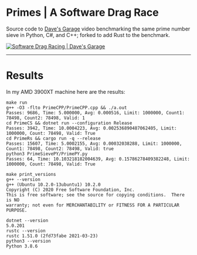 # Primes | A Software Drag Race

Source code to [Dave's Garage](https://www.youtube.com/c/DavesGarage/featured) video
benchmarking the same prime number sieve in Python, C#, and C++; forked to add Rust to the benchmark.

[![Software Drag Racing | Dave's Garage](https://img.youtube.com/vi/D3h62rgewZM/0.jpg)](https://youtu.be/D3h62rgewZM)

---

# Results

In my AMD 3900XT machine here are the results:

```
make run
g++ -O3 -flto PrimeCPP/PrimeCPP.cpp && ./a.out
Passes: 9686, Time: 5.000000, Avg: 0.000516, Limit: 1000000, Count1: 78498, Count2: 78498, Valid: 1
cd PrimeCS && dotnet run --configuration Release
Passes: 3942, Time: 10.0004223, Avg: 0.002536890487062405, Limit: 1000000, Count: 78498, Valid: True
cd PrimeRs && cargo run -q --release
Passes: 15607, Time: 5.0002155, Avg: 0.00032038288, Limit: 1000000, Count1: 78498, Count2: 78498, Valid: true
python3 PrimeSievePY/PrimePY.py
Passes: 64, Time: 10.103218182004639, Avg: 0.15786278409382248, Limit: 1000000, Count: 78498, Valid: True
```


```
make print_versions 
g++ --version
g++ (Ubuntu 10.2.0-13ubuntu1) 10.2.0
Copyright (C) 2020 Free Software Foundation, Inc.
This is free software; see the source for copying conditions.  There is NO
warranty; not even for MERCHANTABILITY or FITNESS FOR A PARTICULAR PURPOSE.

dotnet --version
5.0.201
rustc --version
rustc 1.51.0 (2fd73fabe 2021-03-23)
python3 --version
Python 3.8.6
```
